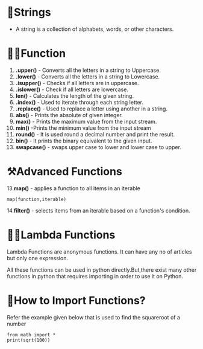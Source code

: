 # 🧵Strings 
- A string is a collection of alphabets, words, or other characters.

# 👷🏿Function
  1. **.upper()** - Converts all the letters in a string to Uppercase.
  2. **.lower()** - Converts all the letters in a string to Lowercase.
  3. **.isupper()** - Checks if all letters are in uppercase.
  4. **.islower()** - Check if all letters are lowercase.
  5. **len()** - Calculates the length of the given string.
  6. **.index()** - Used to iterate through each string letter.
  7. **.replace()** - Used to replace a letter using another in a string.
  8. **abs()** - Prints the absolute of given integer.
  9. **max()** - Prints the maximum value from the input stream.
  10. **min()** -Prints the minimum value from the input stream
  11. **round()** - It is used round a decimal number and print the result.
  12. **bin()** - It prints the binary equivalent to the given input.
  13. **swapcase()** - swaps upper case to lower and lower case to upper.

# ⚒️Advanced Functions
  13.**map()** -  applies a function to all items in an iterable
  ```
  map(function,iterable)
  ```
  14.**filter()** - selects items from an iterable based on a function's condition.

# 💪🏼Lambda Functions

  Lambda Functions are anonymous functions. It can have any no of articles but only one expression.

All these functions can be used in python directly.But,there exist many other functions in python that requires importing in order to  use it on Python.

# 📲How to Import Functions?<br>
Refer the example given below that is used to find the squareroot of a number<br>
```
from math import *
print(sqrt(100))
```
